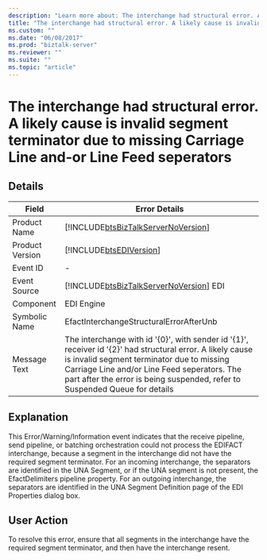 ```yaml
---
description: "Learn more about: The interchange had structural error. A likely cause is invalid segment terminator due to missing Carriage Line and-or Line Feed seperators"
title: "The interchange had structural error. A likely cause is invalid segment terminator due to missing Carriage Line and-or Line Feed seperators"
ms.custom: ""
ms.date: "06/08/2017"
ms.prod: "biztalk-server"
ms.reviewer: ""
ms.suite: ""
ms.topic: "article"
---
```

# The interchange had structural error. A likely cause is invalid segment terminator due to missing Carriage Line and-or Line Feed seperators
## Details  
  
| Field | Error Details |
|-----------------|---------------------------------------------------------------------------------------------------------------------------------------------------------------------------------------------------------------------------------------------------------------------------------------|
|  Product Name   |                                                                                                  [!INCLUDE[btsBizTalkServerNoVersion](../includes/btsbiztalkservernoversion-md.md)]                                                                                                   |
| Product Version |                                                                                                              [!INCLUDE[btsEDIVersion](../includes/btsediversion-md.md)]                                                                                                               |
|    Event ID     |                                                                                                                                           -                                                                                                                                           |
|  Event Source   |                                                                                                [!INCLUDE[btsBizTalkServerNoVersion](../includes/btsbiztalkservernoversion-md.md)] EDI                                                                                                 |
|    Component    |                                                                                                                                      EDI Engine                                                                                                                                       |
|  Symbolic Name  |                                                                                                                        EfactInterchangeStructuralErrorAfterUnb                                                                                                                        |
|  Message Text   | The interchange with id '{0}', with sender id '{1}', receiver id '{2}' had structural error. A likely cause is invalid segment terminator due to missing Carriage Line and/or Line Feed seperators. The part after the error is being suspended, refer to Suspended Queue for details |
  
## Explanation  
 This Error/Warning/Information event indicates that the receive pipeline, send pipeline, or batching orchestration could not process the EDIFACT interchange, because a segment in the interchange did not have the required segment terminator. For an incoming interchange, the separators are identified in the UNA Segment, or if the UNA segment is not present, the EfactDelimiters pipeline property. For an outgoing interchange, the separators are identified in the UNA Segment Definition page of the EDI Properties dialog box.  
  
## User Action  
 To resolve this error, ensure that all segments in the interchange have the required segment terminator, and then have the interchange resent.
